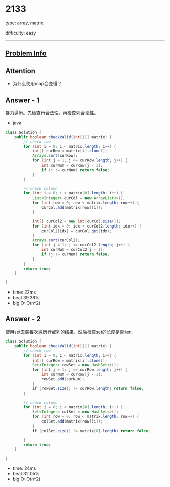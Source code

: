 
# 2133
type: array, matrix

difficulty: easy

---

## [Problem Info][problem_link]

## Attention
- 为什么使用map会变慢？

## Answer - 1
暴力遍历。先检查行合法性，再检查列合法性。

- java

```java
class Solution {
    public boolean checkValid(int[][] matrix) {
        // check row
        for (int i = 0; i < matrix.length; i++) {
            int[] curRow = matrix[i].clone();
            Arrays.sort(curRow);
            for (int j = 1; j <= curRow.length; j++) {
                int curNum = curRow[j - 1];
                if (j != curNum) return false;
            }
        }

        // check column
        for (int i = 0; i < matrix[0].length; i++) {
            List<Integer> curCol = new ArrayList<>();
            for (int row = 0; row < matrix.length; row++) {
                curCol.add(matrix[row][i]);
            }

            int[] curCol2 = new int[curCol.size()];
            for (int idx = 0; idx < curCol2.length; idx++) {
                curCol2[idx] = curCol.get(idx);
            }
            Arrays.sort(curCol2);
            for (int j = 1; j <= curCol2.length; j++) {
                int curNum = curCol2[j - 1];
                if (j != curNum) return false;
            }
        }
        return true;
    }

}
```
- time: 22ms
- beat 39.36%
- big O: O(n^2)

## Answer - 2
使用set去装每次遍历行或列的结果，然后检查set的长度是否为n.
```java
class Solution {
    public boolean checkValid(int[][] matrix) {
        // check row
        for (int i = 0; i < matrix.length; i++) {
            int[] curRow = matrix[i].clone();
            Set<Integer> rowSet = new HashSet<>();
            for (int j = 1; j <= curRow.length; j++) {
                int curNum = curRow[j - 1];
                rowSet.add(curNum);
            }
            if (rowSet.size() != curRow.length) return false;
        }

        // check column
        for (int i = 0; i < matrix[0].length; i++) {
            Set<Integer> colSet = new HashSet<>();
            for (int row = 0; row < matrix.length; row++) {
                colSet.add(matrix[row][i]);
            }
            if (colSet.size() != matrix[0].length) return false;

        }
        return true;
    }

}
```
- time: 24ms
- beat 32.05%
- big O: O(n^2)

[problem_link]: https://leetcode-cn.com/problems/check-if-every-row-and-column-contains-all-numbers/

